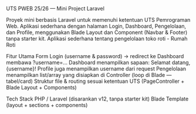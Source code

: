 UTS PWEB 25/26 — Mini Project Laravel

Proyek mini berbasis Laravel untuk memenuhi ketentuan UTS Pemrograman Web. Aplikasi sederhana dengan halaman Login, Dashboard, Pengelolaan, dan Profile, menggunakan Blade Layout dan Component (Navbar & Footer) tanpa starter kit. Aplikasi sederhana tentang pengelolaan toko roti - Rumah Roti

Fitur Utama
Form Login (username & password) → redirect ke Dashboard membawa ?username=...
Dashboard menampilkan sapaan: Selamat datang, {username}!
Profile juga menampilkan username dari request
Pengelolaan menampilkan list/array yang disiapkan di Controller (loop di Blade — tabel/card)
Struktur file & routing sesuai ketentuan UTS (PageController + Blade Layout + Components)

Tech Stack
PHP / Laravel (disarankan v12, tanpa starter kit)
Blade Template (layout + sections + components)
